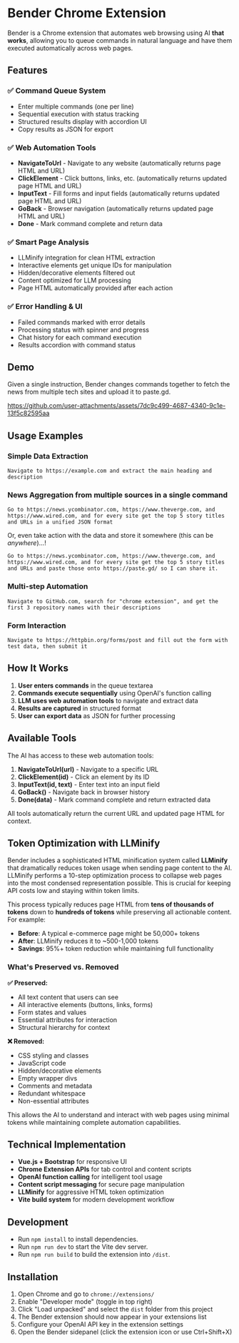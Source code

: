 # Bender Chrome Extension

Bender is a Chrome extension that automates web browsing using AI **that works**, allowing you to queue commands in natural language and have them executed automatically across web pages.

## Features

### ✅ Command Queue System
- Enter multiple commands (one per line)
- Sequential execution with status tracking
- Structured results display with accordion UI
- Copy results as JSON for export

### ✅ Web Automation Tools
- **NavigateToUrl** - Navigate to any website (automatically returns page HTML and URL)
- **ClickElement** - Click buttons, links, etc. (automatically returns updated page HTML and URL)
- **InputText** - Fill forms and input fields (automatically returns updated page HTML and URL)
- **GoBack** - Browser navigation (automatically returns updated page HTML and URL)
- **Done** - Mark command complete and return data

### ✅ Smart Page Analysis
- LLMinify integration for clean HTML extraction
- Interactive elements get unique IDs for manipulation
- Hidden/decorative elements filtered out
- Content optimized for LLM processing
- Page HTML automatically provided after each action

### ✅ Error Handling & UI
- Failed commands marked with error details
- Processing status with spinner and progress
- Chat history for each command execution
- Results accordion with command status

## Demo

Given a single instruction, Bender changes commands together to fetch the news from multiple tech sites and upload it to paste.gd.

https://github.com/user-attachments/assets/7dc9c499-4687-4340-9c1e-13f5c82595aa

## Usage Examples

### Simple Data Extraction
```
Navigate to https://example.com and extract the main heading and description
```

### News Aggregation from multiple sources in a single command
```
Go to https://news.ycombinator.com, https://www.theverge.com, and https://www.wired.com, and for every site get the top 5 story titles and URLs in a unified JSON format
```

Or, even take action with the data and store it somewhere (this can be _anywhere_)...!
```
Go to https://news.ycombinator.com, https://www.theverge.com, and https://www.wired.com, and for every site get the top 5 story titles and URLs and paste those onto https://paste.gd/ so I can share it.
```

### Multi-step Automation
```
Navigate to GitHub.com, search for "chrome extension", and get the first 3 repository names with their descriptions
```

### Form Interaction
```
Navigate to https://httpbin.org/forms/post and fill out the form with test data, then submit it
```

## How It Works

1. **User enters commands** in the queue textarea
2. **Commands execute sequentially** using OpenAI's function calling
3. **LLM uses web automation tools** to navigate and extract data
4. **Results are captured** in structured format
5. **User can export data** as JSON for further processing

## Available Tools

The AI has access to these web automation tools:

1. **NavigateToUrl(url)** - Navigate to a specific URL
2. **ClickElement(id)** - Click an element by its ID
3. **InputText(id, text)** - Enter text into an input field
4. **GoBack()** - Navigate back in browser history
5. **Done(data)** - Mark command complete and return extracted data

All tools automatically return the current URL and updated page HTML for context.

## Token Optimization with LLMinify

Bender includes a sophisticated HTML minification system called **LLMinify** that dramatically reduces token usage when sending page content to the AI. LLMinify performs a 10-step optimization process to collapse web pages into the most condensed representation possible. This is crucial for keeping API costs low and staying within token limits.

This process typically reduces page HTML from **tens of thousands of tokens** down to **hundreds of tokens** while preserving all actionable content. For example:

- **Before**: A typical e-commerce page might be 50,000+ tokens
- **After**: LLMinify reduces it to ~500-1,000 tokens
- **Savings**: 95%+ token reduction while maintaining full functionality

### What's Preserved vs. Removed

**✅ Preserved:**
- All text content that users can see
- All interactive elements (buttons, links, forms)
- Form states and values
- Essential attributes for interaction
- Structural hierarchy for context

**❌ Removed:**
- CSS styling and classes
- JavaScript code
- Hidden/decorative elements
- Empty wrapper divs
- Comments and metadata
- Redundant whitespace
- Non-essential attributes

This allows the AI to understand and interact with web pages using minimal tokens while maintaining complete automation capabilities.

## Technical Implementation

- **Vue.js + Bootstrap** for responsive UI
- **Chrome Extension APIs** for tab control and content scripts
- **OpenAI function calling** for intelligent tool usage
- **Content script messaging** for secure page manipulation
- **LLMinify** for aggressive HTML token optimization
- **Vite build system** for modern development workflow

## Development

- Run `npm install` to install dependencies.
- Run `npm run dev` to start the Vite dev server.
- Run `npm run build` to build the extension into `/dist`.

## Installation

1. Open Chrome and go to `chrome://extensions/`
2. Enable "Developer mode" (toggle in top right)
3. Click "Load unpacked" and select the `dist` folder from this project
4. The Bender extension should now appear in your extensions list
5. Configure your OpenAI API key in the extension settings
6. Open the Bender sidepanel (click the extension icon or use Ctrl+Shift+X)
